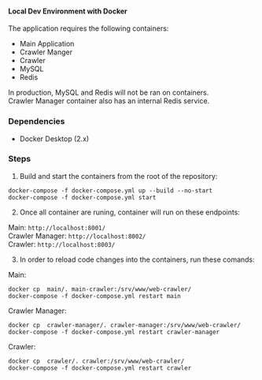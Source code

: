 #### Local Dev Environment with Docker

The application requires the following containers:
- Main Application
- Crawler Manger
- Crawler
- MySQL
- Redis

In production, MySQL and Redis will not be ran on containers.   
Crawler Manager container also has an internal Redis service.


### Dependencies

- Docker Desktop (2.x)


### Steps

1. Build and start the containers from the root of the repository:
```
docker-compose -f docker-compose.yml up --build --no-start
docker-compose -f docker-compose.yml start
```

2. Once all container are runing, container will run on these endpoints:

Main: `http://localhost:8001/`   
Crawler Manager: `http://localhost:8002/`   
Crawler: `http://localhost:8003/`   

3. In order to reload code changes into the containers, run these comands:

Main:
```
docker cp  main/. main-crawler:/srv/www/web-crawler/
docker-compose -f docker-compose.yml restart main
```  

Crawler Manager:
```
docker cp  crawler-manager/. crawler-manager:/srv/www/web-crawler/
docker-compose -f docker-compose.yml restart crawler-manager
```  

Crawler:
```
docker cp  crawler/. crawler:/srv/www/web-crawler/
docker-compose -f docker-compose.yml restart crawler
```  
